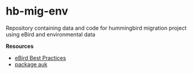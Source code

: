 # hb-mig-env
Repository containing data and code for hummingbird migration project using eBird and environmental data

**Resources**
* [eBird Best Practices](http://strimas.com/ebird-best-practices/)
* [package auk](https://ropensci.org/blog/2018/08/07/auk/)
